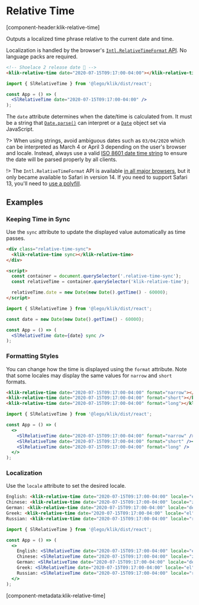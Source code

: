 # Relative Time

[component-header:klik-relative-time]

Outputs a localized time phrase relative to the current date and time.

Localization is handled by the browser's [`Intl.RelativeTimeFormat` API](https://developer.mozilla.org/en-US/docs/Web/JavaScript/Reference/Global_Objects/Intl/RelativeTimeFormat). No language packs are required.

```html preview
<!-- Shoelace 2 release date 🎉 -->
<klik-relative-time date="2020-07-15T09:17:00-04:00"></klik-relative-time>
```

```jsx react
import { SlRelativeTime } from '@lego/klik/dist/react';

const App = () => (
  <SlRelativeTime date="2020-07-15T09:17:00-04:00" />
);
```

The `date` attribute determines when the date/time is calculated from. It must be a string that [`Date.parse()`](https://developer.mozilla.org/en-US/docs/Web/JavaScript/Reference/Global_Objects/Date/parse) can interpret or a [`Date`](https://developer.mozilla.org/en-US/docs/Web/JavaScript/Reference/Global_Objects/Date) object set via JavaScript.

?> When using strings, avoid ambiguous dates such as `03/04/2020` which can be interpreted as March 4 or April 3 depending on the user's browser and locale. Instead, always use a valid [ISO 8601 date time string](https://developer.mozilla.org/en-US/docs/Web/JavaScript/Reference/Global_Objects/Date/parse#Date_Time_String_Format) to ensure the date will be parsed properly by all clients.

!> The `Intl.RelativeTimeFormat` API is available [in all major browsers](https://caniuse.com/mdn-javascript_builtins_intl_relativetimeformat), but it only became available to Safari in version 14. If you need to support Safari 13, you'll need to [use a polyfill](https://github.com/catamphetamine/relative-time-format).

## Examples

### Keeping Time in Sync

Use the `sync` attribute to update the displayed value automatically as time passes.

```html preview
<div class="relative-time-sync">
  <klik-relative-time sync></klik-relative-time>
</div>

<script>
  const container = document.querySelector('.relative-time-sync');
  const relativeTime = container.querySelector('klik-relative-time');

  relativeTime.date = new Date(new Date().getTime() - 60000);
</script>
```

```jsx react
import { SlRelativeTime } from '@lego/klik/dist/react';

const date = new Date(new Date().getTime() - 60000);

const App = () => (
  <SlRelativeTime date={date} sync />
);
```

### Formatting Styles

You can change how the time is displayed using the `format` attribute. Note that some locales may display the same values for `narrow` and `short` formats.

```html preview
<klik-relative-time date="2020-07-15T09:17:00-04:00" format="narrow"></klik-relative-time><br>
<klik-relative-time date="2020-07-15T09:17:00-04:00" format="short"></klik-relative-time><br>
<klik-relative-time date="2020-07-15T09:17:00-04:00" format="long"></klik-relative-time>
```

```jsx react
import { SlRelativeTime } from '@lego/klik/dist/react';

const App = () => (
  <>
    <SlRelativeTime date="2020-07-15T09:17:00-04:00" format="narrow" /><br />
    <SlRelativeTime date="2020-07-15T09:17:00-04:00" format="short" /><br />
    <SlRelativeTime date="2020-07-15T09:17:00-04:00" format="long" />
  </>
);
```

### Localization

Use the `locale` attribute to set the desired locale.

```html preview
English: <klik-relative-time date="2020-07-15T09:17:00-04:00" locale="en-US"></klik-relative-time><br>
Chinese: <klik-relative-time date="2020-07-15T09:17:00-04:00" locale="zh-CN"></klik-relative-time><br>
German: <klik-relative-time date="2020-07-15T09:17:00-04:00" locale="de"></klik-relative-time><br>
Greek: <klik-relative-time date="2020-07-15T09:17:00-04:00" locale="el"></klik-relative-time><br>
Russian: <klik-relative-time date="2020-07-15T09:17:00-04:00" locale="ru"></klik-relative-time>
```

```jsx react
import { SlRelativeTime } from '@lego/klik/dist/react';

const App = () => (
  <>
    English: <SlRelativeTime date="2020-07-15T09:17:00-04:00" locale="en-US" /><br />
    Chinese: <SlRelativeTime date="2020-07-15T09:17:00-04:00" locale="zh-CN" /><br />
    German: <SlRelativeTime date="2020-07-15T09:17:00-04:00" locale="de" /><br />
    Greek: <SlRelativeTime date="2020-07-15T09:17:00-04:00" locale="el" /><br />
    Russian: <SlRelativeTime date="2020-07-15T09:17:00-04:00" locale="ru" />
  </>
);
```

[component-metadata:klik-relative-time]
